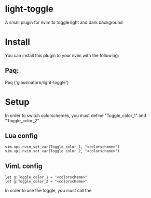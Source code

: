 # light-toggle
A small plugin for nvim to toggle light and dark background

# Install
You can install this plugin to your nvim with the following:

## Paq:
Paq {'glassinatorn/light-toggle'}

# Setup
In order to switch colorschemes, you must define "Toggle_color_1" and "Toggle_color_2"

## Lua config
```
vim.api.nvim_set_var(Toggle_color_1, "<colorscheme>")
vim.api.nvim_set_var(Toggle_color_2, "<colorscheme>")
```

## VimL config
```
let g:Toggle_color_1 = "<colorscheme>"
let g:Toggle_color_2 = "<colorscheme>"
```

In order to use the toggle, you must call the 
